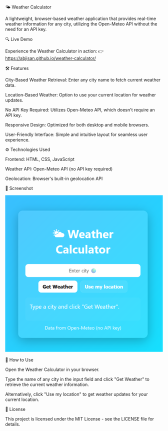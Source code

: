 🌤️ Weather Calculator

A lightweight, browser-based weather application that provides real-time weather information for any city, utilizing the Open-Meteo API without the need for an API key.

🔍 Live Demo

Experience the Weather Calculator in action:
👉 https://abjisan.github.io/weather-calculator/

🛠️ Features

City-Based Weather Retrieval: Enter any city name to fetch current weather data.

Location-Based Weather: Option to use your current location for weather updates.

No API Key Required: Utilizes Open-Meteo API, which doesn't require an API key.

Responsive Design: Optimized for both desktop and mobile browsers.

User-Friendly Interface: Simple and intuitive layout for seamless user experience.

⚙️ Technologies Used

Frontend: HTML, CSS, JavaScript

Weather API: Open-Meteo API (no API key required)

Geolocation: Browser's built-in geolocation API

📸 Screenshot

![Weather Calculator Screenshot](screenshot.png)


🚀 How to Use

Open the Weather Calculator
 in your browser.

Type the name of any city in the input field and click "Get Weather" to retrieve the current weather information.

Alternatively, click "Use my location" to get weather updates for your current location.

📄 License

This project is licensed under the MIT License - see the LICENSE
 file for details.
